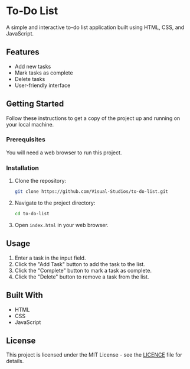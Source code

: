 # To-Do List

A simple and interactive to-do list application built using HTML, CSS, and JavaScript.

## Features

- Add new tasks
- Mark tasks as complete
- Delete tasks
- User-friendly interface


## Getting Started

Follow these instructions to get a copy of the project up and running on your local machine.

### Prerequisites

You will need a web browser to run this project.

### Installation

1. Clone the repository:
    ```bash
    git clone https://github.com/Visual-Studios/to-do-list.git
    ```
2. Navigate to the project directory:
    ```bash
    cd to-do-list
    ```
3. Open `index.html` in your web browser.

## Usage

1. Enter a task in the input field.
2. Click the "Add Task" button to add the task to the list.
3. Click the "Complete" button to mark a task as complete.
4. Click the "Delete" button to remove a task from the list.

## Built With

- HTML
- CSS
- JavaScript

## License

This project is licensed under the MIT License - see the [LICENCE](LICENCE) file for details.

